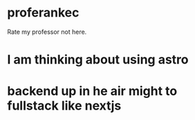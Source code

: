 # proferankec
Rate my professor not here. 

# I am thinking about using astro

# backend up in he air might to fullstack like nextjs

